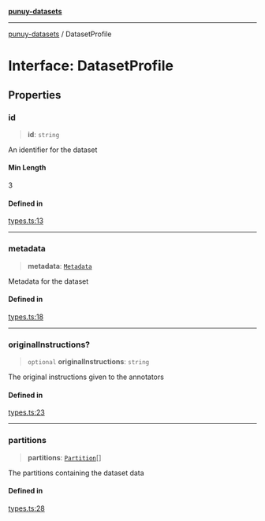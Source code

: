 [**punuy-datasets**](../README.md)

***

[punuy-datasets](../README.md) / DatasetProfile

# Interface: DatasetProfile

## Properties

### id

> **id**: `string`

An identifier for the dataset

#### Min Length

3

#### Defined in

[types.ts:13](https://github.com/andrefs/punuy-datasets/blob/b08045a9811ad822717879eafee2ca340e33dd7d/src/lib/types.ts#L13)

***

### metadata

> **metadata**: [`Metadata`](Metadata.md)

Metadata for the dataset

#### Defined in

[types.ts:18](https://github.com/andrefs/punuy-datasets/blob/b08045a9811ad822717879eafee2ca340e33dd7d/src/lib/types.ts#L18)

***

### originalInstructions?

> `optional` **originalInstructions**: `string`

The original instructions given to the annotators

#### Defined in

[types.ts:23](https://github.com/andrefs/punuy-datasets/blob/b08045a9811ad822717879eafee2ca340e33dd7d/src/lib/types.ts#L23)

***

### partitions

> **partitions**: [`Partition`](Partition.md)[]

The partitions containing the dataset data

#### Defined in

[types.ts:28](https://github.com/andrefs/punuy-datasets/blob/b08045a9811ad822717879eafee2ca340e33dd7d/src/lib/types.ts#L28)
